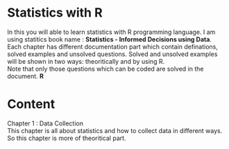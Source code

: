 # Statistics with R
In this you will able to learn statistics with R programming language. I am using statitics book name : <b>Statistics - Informed Decisions using Data</b>.<br>
Each chapter has different documentation part which contain definations, solved examples and unsolved questions. Solved and unsolved examples will be shown in two ways: theoritically and by using R. <br>
Note that only those questions which can be coded are solved in the document.
<b>R</b>

# Content
Chapter 1 : Data Collection <br>
This chapter is all about statistics and how to collect data in different ways. So this chapter is more of theoritical part.
